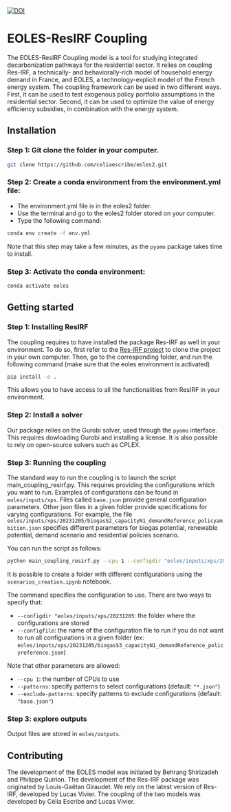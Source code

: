 [![DOI](https://zenodo.org/badge/544807204.svg)](https://zenodo.org/doi/10.5281/zenodo.10409265)

# EOLES-ResIRF Coupling

The EOLES-ResIRF Coupling model is a tool for studying integrated decarbonization pathways for the residential sector. It relies on coupling Res-IRF, a technically- and behaviorally-rich model of household energy demand in France, and EOLES, a technology-explicit model of the French energy system. The coupling framework can be used in two different ways. First, it can be used to test exogenous policy portfolio assumptions in the residential sector. Second, it can be used to optimize the value of energy efficiency subsidies, in combination with the energy system. 

## Installation

### Step 1: Git clone the folder in your computer.

```bash
git clone https://github.com/celiaescribe/eoles2.git
```

### Step 2: Create a conda environment from the environment.yml file:
- The environment.yml file is in the eoles2 folder.
- Use the terminal and go to the eoles2 folder stored on your computer.
- Type the following command:
```bash
conda env create -f env.yml
```

Note that this step may take a few minutes, as the `pyomo` package takes time to install.

### Step 3: Activate the conda environment:

```bash
conda activate eoles
```
## Getting started

### Step 1: Installing ResIRF
The coupling requires to have installed the package Res-IRF as well in your environment. To do so, first refer to the [Res-IRF project](https://github.com/CIRED/Res-IRF) to clone the project in your own computer. Then, go to the corresponding folder, and run the following command (make sure that the eoles environment is activated)
```bash
pip install -e .
```

This allows you to have access to all the functionalities from ResIRF in your environment.

### Step 2: Install a solver
Our package relies on the Gurobi solver, used through the `pyomo` interface. This requires dowloading Gurobi and installing a license. It is also possible to rely on open-source solvers such as CPLEX. 

### Step 3: Running the coupling
The standard way to run the coupling is to launch the script main_coupling_resirf.py. This requires providing the configurations which you want to run. Examples of configurations can be found in `eoles/inputs/xps`. Files called `base.json` provide general configuration parameters. Other json files in a given folder provide specifications for varying configurations. For example, the file `eoles/inputs/xps/20231205/biogasS2_capacityN1_demandReference_policyambition.json` specifies different parameters for biogas potential, renewable potential, demand scenario and residential policies scenario.

You can run the script as follows:

```bash
python main_coupling_resirf.py --cpu 1 --configdir "eoles/inputs/xps/20231205
```

It is possible to create a folder with different configurations using the `scenarios_creation.ipynb` notebook.

The command specifies the configuration to use. There are two ways to specify that:
- `--configdir "eoles/inputs/xps/20231205`: the folder where the configurations are stored
- `--configfile`: the name of the configuration file to run if you do not want to run all configurations in a given folder (ex: `eoles/inputs/xps/20231205/biogasS3_capacityN1_demandReference_policyreference.json`)

Note that other parameters are allowed:
- `--cpu 1`: the number of CPUs to use
- `--patterns`: specify patterns to select configurations (default: `"*.json"`)
- `--exclude-patterns`: specify patterns to exclude configurations (default: `"base.json"`)

### Step 3: explore outputs
Output files are stored in `eoles/outputs`. 

## Contributing

The development of the EOLES model was initiated by Behrang Shirizadeh and Philippe Quirion. The development of the Res-IRF package was originated by Louis-Gaëtan Giraudet. We rely on the latest version of Res-IRF, developed by Lucas Vivier. The coupling of the two models was developed by Célia Escribe and Lucas Vivier.